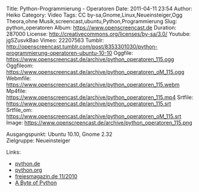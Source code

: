 Title: Python-Programmierung - Operatoren
Date: 2011-04-11 23:54
Author: Heiko
Category: Video
Tags: CC by-sa,Gnome,Linux,Neueinsteiger,Ogg Theora,ohne Musik,screencast,ubuntu,Python,Programmierung
Slug: python_operatoren
Album: https://www.openscreencast.de
Duration: 287000
License: http://creativecommons.org/licenses/by-sa/3.0/
Youtube: jgSZusvkBao
Vimeo: 22207563
Tumblr: http://openscreencast.tumblr.com/post/8353301030/python-programmierung-operatoren-ubuntu-10-10
Oggfile: https://www.openscreencast.de/archive/python_operatoren_115.ogg
Oggfileom: https://www.openscreencast.de/archive/python_operatoren_oM_115.ogg
Webmfile: https://www.openscreencast.de/archive/python_operatoren_115.webm
Mp4file: https://www.openscreencast.de/archive/python_operatoren_115.mp4
Srtfile: https://www.openscreencast.de/archive/python_operatoren_115.srt
Srtfile_om: https://www.openscreencast.de/archive/python_operatoren_oM_115.srt
Image: https://www.openscreencast.de/archive/python_operatoren_115.png

Ausgangspunkt: Ubuntu 10.10, Gnome 2.32  
Zielgruppe: Neueinsteiger  

Links:

  * [python.de](http://www.python.de "Link zu Python.de" )
  * [python.org](http://www.python.org "Link zu Python.org" )
  * [freiesmagazin.de 11/2010](http://www.freiesmagazin.de/freiesMagazin-2010-11 "Link zu freiesmagazin.de" )
  * [A Byte of Python](http://abop-german.berlios.de/read/operators.html "Link zu berlios.de" )

